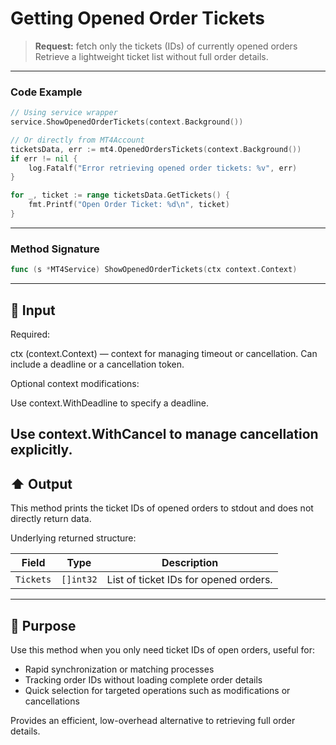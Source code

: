 # Getting Opened Order Tickets

> **Request:** fetch only the tickets (IDs) of currently opened orders
> Retrieve a lightweight ticket list without full order details.

---

### Code Example

```go
// Using service wrapper
service.ShowOpenedOrderTickets(context.Background())

// Or directly from MT4Account
ticketsData, err := mt4.OpenedOrdersTickets(context.Background())
if err != nil {
    log.Fatalf("Error retrieving opened order tickets: %v", err)
}

for _, ticket := range ticketsData.GetTickets() {
    fmt.Printf("Open Order Ticket: %d\n", ticket)
}
```

---

### Method Signature

```go
func (s *MT4Service) ShowOpenedOrderTickets(ctx context.Context)
```

---

## 🔽 Input

Required:

ctx (context.Context) — context for managing timeout or cancellation. Can include a deadline or a cancellation token.

Optional context modifications:

Use context.WithDeadline to specify a deadline.

Use context.WithCancel to manage cancellation explicitly.
---

## ⬆️ Output

This method prints the ticket IDs of opened orders to stdout and does not directly return data.

Underlying returned structure:

| Field     | Type      | Description                           |
| --------- | --------- | ------------------------------------- |
| `Tickets` | `[]int32` | List of ticket IDs for opened orders. |

---

## 🎯 Purpose

Use this method when you only need ticket IDs of open orders, useful for:

* Rapid synchronization or matching processes
* Tracking order IDs without loading complete order details
* Quick selection for targeted operations such as modifications or cancellations

Provides an efficient, low-overhead alternative to retrieving full order details.
